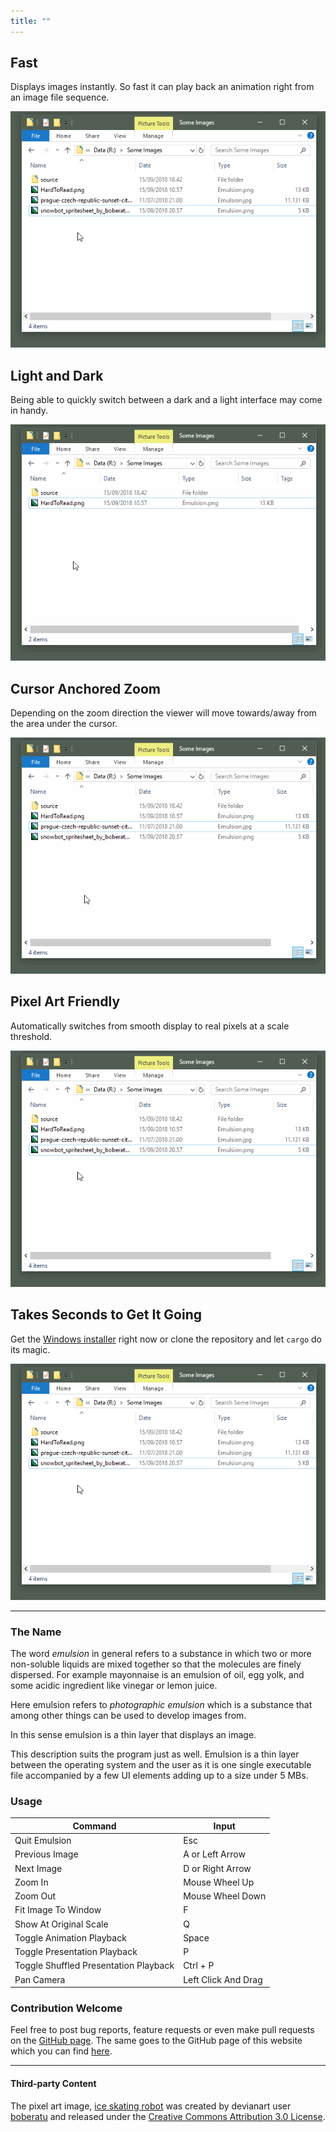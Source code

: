 ```yaml
---
title: ""
---
```


## Fast

Displays images instantly. So fast it can play back an animation right from an image file sequence.

![anim-playback](gif/base.png)

## Light and Dark

Being able to quickly switch between a dark and a light interface may come in handy.

![light-dark](gif/light-dark.gif)

## Cursor Anchored Zoom

Depending on the zoom direction the viewer will move towards/away from the area under the cursor.

![anchored-zoom](gif/anchored-zoom.gif)

## Pixel Art Friendly

Automatically switches from smooth display to real pixels at a scale threshold.

![pixel-art](gif/pixel-art.gif)

## Takes Seconds to Get It Going

Get the [Windows installer](https://github.com/ArturKovacs/emulsion/releases/download/v1.0/Emulsion-Installer.exe) right now or clone the repository and let `cargo` do its magic.

![download-install](gif/base.png)

--------

### The Name

The word _emulsion_ in general refers to a substance in which two or more non-soluble liquids are mixed together so that the molecules are finely dispersed. For example mayonnaise is an emulsion of oil, egg yolk, and some acidic ingredient like vinegar or lemon juice.

Here emulsion refers to _photographic emulsion_ which is a substance that among other things can be used to develop images from.

In this sense emulsion is a thin layer that displays an image.

This description suits the program just as well. Emulsion is a thin layer between the operating system and the user as it is one single executable file accompanied by a few UI elements adding up to a size under 5 MBs.

### Usage

| Command                               | Input               |
| ------------------------------------- | ------------------- |
| Quit Emulsion                         | Esc                 |
| Previous Image                        | A or Left Arrow     |
| Next Image                            | D or Right Arrow    |
| Zoom In                               | Mouse Wheel Up      |
| Zoom Out                              | Mouse Wheel Down    |
| Fit Image To Window                   | F                   |
| Show At Original Scale                | Q                   |
| Toggle Animation Playback             | Space               |
| Toggle Presentation Playback          | P                   |
| Toggle Shuffled Presentation Playback | Ctrl + P            |
| Pan Camera                            | Left Click And Drag |


### Contribution Welcome

Feel free to post bug reports, feature requests or even make pull requests on the [GitHub page](https://github.com/ArturKovacs/emulsion). The same goes to the GitHub page of this website which you can find [here](https://github.com/ArturKovacs/emulsion-website).

--------

#### Third-party Content

The pixel art image, [ice skating robot](https://www.deviantart.com/boberatu/art/Snowbot-Spritesheet-579824187) was created by devianart user [boberatu](https://www.deviantart.com/boberatu) and released under the [Creative Commons Attribution 3.0 License](http://creativecommons.org/licenses/by/3.0/).

